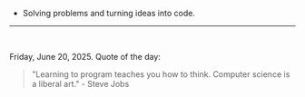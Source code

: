 - Solving problems and turning ideas into code.

---

<br>

<!-- quote_marker -->
Friday, June 20, 2025. Quote of the day:

> "Learning to program teaches you how to think. Computer science is a liberal art." - Steve Jobs
